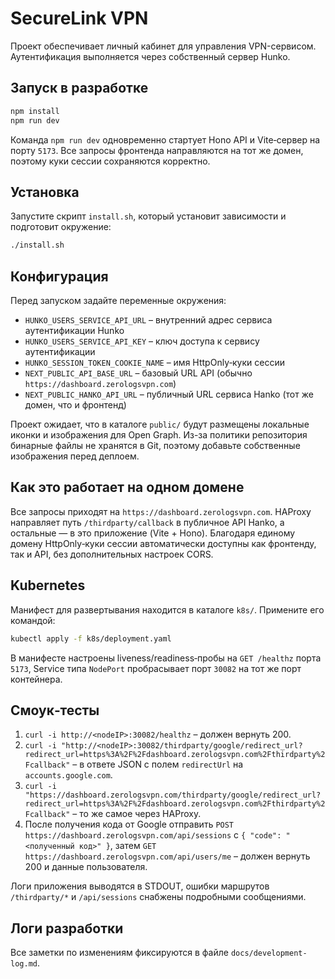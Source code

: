 # SecureLink VPN

Проект обеспечивает личный кабинет для управления VPN-сервисом. Аутентификация выполняется через собственный сервер Hunko.

## Запуск в разработке

```bash
npm install
npm run dev
```

Команда `npm run dev` одновременно стартует Hono API и Vite‑сервер на порту `5173`.
Все запросы фронтенда направляются на тот же домен, поэтому куки сессии сохраняются корректно.

## Установка

Запустите скрипт `install.sh`, который установит зависимости и подготовит окружение:

```bash
./install.sh
```

## Конфигурация

Перед запуском задайте переменные окружения:

- `HUNKO_USERS_SERVICE_API_URL` – внутренний адрес сервиса аутентификации Hunko
- `HUNKO_USERS_SERVICE_API_KEY` – ключ доступа к сервису аутентификации
- `HUNKO_SESSION_TOKEN_COOKIE_NAME` – имя HttpOnly‑куки сессии
- `NEXT_PUBLIC_API_BASE_URL` – базовый URL API (обычно `https://dashboard.zerologsvpn.com`)
- `NEXT_PUBLIC_HANKO_API_URL` – публичный URL сервиса Hanko (тот же домен, что и фронтенд)

Проект ожидает, что в каталоге `public/` будут размещены локальные иконки и изображения для Open Graph.
Из-за политики репозитория бинарные файлы не хранятся в Git, поэтому добавьте собственные изображения перед деплоем.

## Как это работает на одном домене

Все запросы приходят на `https://dashboard.zerologsvpn.com`. HAProxy направляет
путь `/thirdparty/callback` в публичное API Hanko, а остальные — в это приложение
(Vite + Hono). Благодаря единому домену HttpOnly‑куки сессии автоматически
доступны как фронтенду, так и API, без дополнительных настроек CORS.

## Kubernetes

Манифест для развертывания находится в каталоге `k8s/`. Примените его командой:

```bash
kubectl apply -f k8s/deployment.yaml
```

В манифесте настроены liveness/readiness‑пробы на `GET /healthz` порта `5173`,
Service типа `NodePort` пробрасывает порт `30082` на тот же порт контейнера.

## Смоук‑тесты

1. `curl -i http://<nodeIP>:30082/healthz` – должен вернуть 200.
2. `curl -i "http://<nodeIP>:30082/thirdparty/google/redirect_url?redirect_url=https%3A%2F%2Fdashboard.zerologsvpn.com%2Fthirdparty%2Fcallback"` – в ответе JSON с полем `redirectUrl` на `accounts.google.com`.
3. `curl -i "https://dashboard.zerologsvpn.com/thirdparty/google/redirect_url?redirect_url=https%3A%2F%2Fdashboard.zerologsvpn.com%2Fthirdparty%2Fcallback"` – то же самое через HAProxy.
4. После получения кода от Google отправить `POST https://dashboard.zerologsvpn.com/api/sessions` с `{ "code": "<полученный код>" }`, затем `GET https://dashboard.zerologsvpn.com/api/users/me` – должен вернуть 200 и данные пользователя.

Логи приложения выводятся в STDOUT, ошибки маршрутов `/thirdparty/*` и `/api/sessions` снабжены подробными сообщениями.

## Логи разработки

Все заметки по изменениям фиксируются в файле `docs/development-log.md`.
